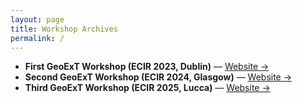 ```yaml
---
layout: page
title: Workshop Archives
permalink: /
---
```


- **First GeoExT Workshop (ECIR 2023, Dublin)** — [Website →](https://geo-ext.github.io/GeoExT2023/)
- **Second GeoExT Workshop (ECIR 2024, Glasgow)** — [Website →](https://geo-ext.github.io/GeoExT2024/)
- **Third GeoExT Workshop (ECIR 2025, Lucca)** — [Website →](https://geo-ext.github.io/GeoExT2025/)
